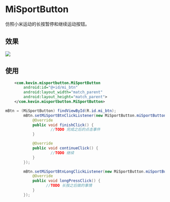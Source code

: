 # MiSportButton
仿照小米运动的长按暂停和继续运动按钮。
## 效果
![](https://github.com/Kevin-Stark/MiSportButton/blob/master/GIF/MiSportButton.gif)
## 使用
``` XML
    <com.kevin.misportbutton.MiSportButton
        android:id="@+id/mi_btn"
        android:layout_width="match_parent"
        android:layout_height="match_parent">
    </com.kevin.misportbutton.MiSportButton>
```
```Java
mBtn = (MiSportButton) findViewById(R.id.mi_btn);
		mBtn.setMiSportBtnClickListener(new MiSportButton.miSportButtonClickListener() {
			@Override
			public void finishClick() {
					//TODO 完成之后的点击事件
			}

			@Override
			public void continueClick() {
                    //TODO 继续
			}
		});

		mBtn.setMiSportBtnLongClickListener(new MiSportButton.miSportButtonLongClickListener() {
			@Override
			public void longPressClick() {
                  //TODO 长按之后做的事情
			}
		});
```
